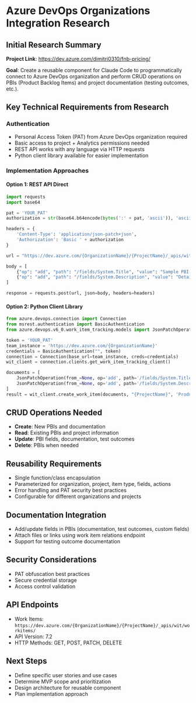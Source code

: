 # Azure DevOps Organizations Integration Research

## Initial Research Summary

**Project Link**: https://dev.azure.com/dimitri0310/fnb-pricing/

**Goal**: Create a reusable component for Claude Code to programmatically connect to Azure DevOps organization and perform CRUD operations on PBIs (Product Backlog Items) and project documentation (testing outcomes, etc.).

## Key Technical Requirements from Research

### Authentication
- Personal Access Token (PAT) from Azure DevOps organization required
- Basic access to project + Analytics permissions needed
- REST API works with any language via HTTP requests
- Python client library available for easier implementation

### Implementation Approaches

#### Option 1: REST API Direct
```python
import requests
import base64

pat = 'YOUR_PAT'
authorization = str(base64.b64encode(bytes(':' + pat, 'ascii')), 'ascii')

headers = {
    'Content-Type': 'application/json-patch+json',
    'Authorization': 'Basic ' + authorization
}

url = "https://dev.azure.com/{OrganizationName}/{ProjectName}/_apis/wit/workitems/$Product Backlog Item?api-version=7.2"

body = [
    {"op": "add", "path": "/fields/System.Title", "value": "Sample PBI created via code"},
    {"op": "add", "path": "/fields/System.Description", "value": "Detailed description and test outcome"}
]

response = requests.post(url, json=body, headers=headers)
```

#### Option 2: Python Client Library
```python
from azure.devops.connection import Connection
from msrest.authentication import BasicAuthentication
from azure.devops.v6_0.work_item_tracking.models import JsonPatchOperation

token = 'YOUR_PAT'
team_instance = 'https://dev.azure.com/{OrganizationName}'
credentials = BasicAuthentication("", token)
connection = Connection(base_url=team_instance, creds=credentials)
wit_client = connection.clients.get_work_item_tracking_client()

documents = [
    JsonPatchOperation(from_=None, op='add', path='/fields/System.Title', value='Automated PBI'),
    JsonPatchOperation(from_=None, op='add', path='/fields/System.Description', value='Test outcome: Success')
]
result = wit_client.create_work_item(documents, "{ProjectName}", 'Product Backlog Item')
```

## CRUD Operations Needed
- **Create**: New PBIs and documentation
- **Read**: Existing PBIs and project information  
- **Update**: PBI fields, documentation, test outcomes
- **Delete**: PBIs when needed

## Reusability Requirements
- Single function/class encapsulation
- Parameterized for organization, project, item type, fields, actions
- Error handling and PAT security best practices
- Configurable for different organizations and projects

## Documentation Integration
- Add/update fields in PBIs (documentation, test outcomes, custom fields)
- Attach files or links using work item relations endpoint
- Support for testing outcome documentation

## Security Considerations
- PAT obfuscation best practices
- Secure credential storage
- Access control validation

## API Endpoints
- Work Items: `https://dev.azure.com/{OrganizationName}/{ProjectName}/_apis/wit/workitems/`
- API Version: 7.2
- HTTP Methods: GET, POST, PATCH, DELETE

## Next Steps
- Define specific user stories and use cases
- Determine MVP scope and prioritization
- Design architecture for reusable component
- Plan implementation approach